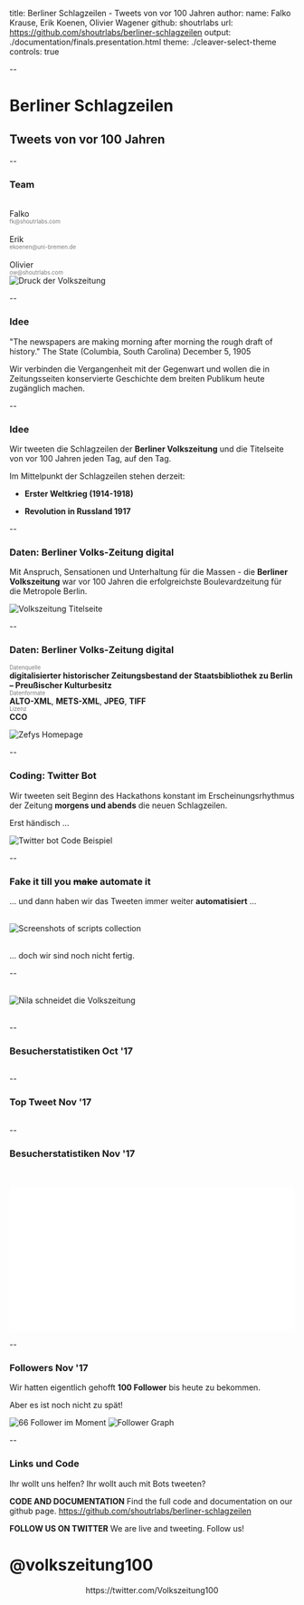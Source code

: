 title: Berliner Schlagzeilen - Tweets von vor 100 Jahren
author:
	name: Falko Krause, Erik Koenen, Olivier Wagener
	github: shoutrlabs
	url: https://github.com/shoutrlabs/berliner-schlagzeilen
output: ./documentation/finals.presentation.html
theme: ./cleaver-select-theme
controls: true

--

# Berliner Schlagzeilen

## Tweets von vor 100 Jahren

--
### Team
<div class="left">
	<div>&nbsp;</div>
	Falko <br><span class="smalldec">fk@shoutrlabs.com</span><br><br>
	Erik <br><span class="smalldec">ekoenen@uni-bremen.de</span><br><br>
	Olivier <br><span class="smalldec">ow@shoutrlabs.com</span>
</div>
<div class="right">
	<img src="img/Volkszeitung.real.print.jpg" alt="Druck der Volkszeitung">
</div>

--
### Idee
"The newspapers are making morning after morning the rough draft of history."
The State (Columbia, South Carolina) December 5, 1905

Wir verbinden die Vergangenheit mit der Gegenwart und wollen die in Zeitungsseiten konservierte Geschichte dem breiten Publikum heute zugänglich machen.

--
### Idee
<style>
	ul {
		padding: 0px 0 0 27px;
	}
</style>
Wir tweeten die Schlagzeilen der **Berliner Volkszeitung** und die Titelseite von vor 100 Jahren jeden Tag, auf den Tag.

Im Mittelpunkt der Schlagzeilen stehen derzeit:
- **Erster Weltkrieg (1914-1918)**

- **Revolution in Russland 1917**

--
### Daten: Berliner Volks-Zeitung digital
Mit Anspruch, Sensationen und Unterhaltung für die Massen - die **Berliner Volkszeitung** war vor 100 Jahren die erfolgreichste Boulevardzeitung für die Metropole Berlin.

<img src="img/1917-11-01.0.png" alt="Volkszeitung Titelseite">


--
### Daten: Berliner Volks-Zeitung digital
<style>
	.smalldec {
		font-size: 0.7em;
		color: #7a7a7a;
		margin-top: 0;
	}
</style>

<span class="smalldec">Datenquelle</span><br>
**digitalisierter historischer Zeitungsbestand der Staatsbibliothek zu Berlin – Preußischer Kulturbesitz**<br>
<span class="smalldec">Datenformate</span><br>
**ALTO-XML**, **METS-XML**, **JPEG**, **TIFF**<br>
<span class="smalldec">Lizenz</span><br>
**CCO**

<img src="img/zefys.homepage.png" alt="Zefys Homepage">

--
### Coding: Twitter Bot
Wir tweeten seit Beginn des Hackathons konstant im Erscheinungsrhythmus der Zeitung **morgens und abends** die neuen Schlagzeilen.

Erst händisch …

<img src="img/code.example.png" alt="Twitter bot Code Beispiel">

--
### Fake it till you ~~make~~ automate it
 … und dann haben wir das Tweeten immer weiter **automatisiert** …

<div>&nbsp;</div>
<img src="img/our-scripts.png" alt="Screenshots of scripts collection">
<div>&nbsp;</div>

… doch wir sind noch nicht fertig.

--
<div>&nbsp;</div>
<img src="img/nila-cuts-berliner-volkszeitung.jpg" alt="Nila schneidet die Volkszeitung">
<div>&nbsp;</div>


--
### Besucherstatistiken Oct '17
<img src="img/summary.oct17.png" alt="">

--
### Top Tweet Nov '17
<img src="img/top-tweet.oct17.png" alt="">

--
### Besucherstatistiken Nov '17
<div>&nbsp;</div>
<div>&nbsp;</div>
<div style="background: white; width: 100%; height: 254px;">
	<div class="left">
		<img src="img/impressions.png" alt="">
	</div>
	<div class="right">
		<img src="img/mentions.png" alt="">
	</div>
</div>

--
### Followers Nov '17
Wir hatten eigentlich gehofft **100 Follower** bis heute zu bekommen.

Aber es ist noch nicht zu spät!

<img src="img/follower.number.png" alt="66 Follower im Moment">
<img src="img/followers.png" alt="Follower Graph">

--
### Links und Code
Ihr wollt uns helfen? Ihr wollt auch mit Bots tweeten?

**CODE AND DOCUMENTATION**
Find the full code and documentation on our github page.
https://github.com/shoutrlabs/berliner-schlagzeilen

**FOLLOW US ON TWITTER**
We are live and tweeting. Follow us!

# @volkszeitung100

<div style="text-align: center;">
https://twitter.com/Volkszeitung100
</div>

